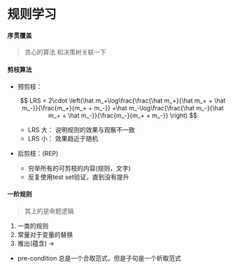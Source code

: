 # 规则学习

#### 序贯覆盖

> 贪心的算法
> 和决策树关联一下

#### 剪枝算法

- 预剪枝：

    $$
        LRS = 2\cdot \left(\hat m_+\log\frac{\frac{\hat m_+}{\hat m_+ + \hat m_-}}{\frac{m_+}{m_+ + m_-}} +\hat m_-\log\frac{\frac{\hat m_-}{\hat m_+ + \hat m_-}}{\frac{m_-}{m_+ + m_-}} \right)
    $$
    
    - LRS 大： 说明规则的效果与观察不一致
    - LRS 小： 效果趋近于随机

- 后剪枝：(REP)
    - 穷举所有的可剪枝的内容(规则，文字)
    - 反复使用test set验证，直到没有提升

#### 一阶规则

> 其上的是命题逻辑

1. 一类的规则
2. 常量对于变量的替换
3. 推出(蕴含) $\to$

- pre-condition 总是一个合取范式，但是子句是一个析取范式

